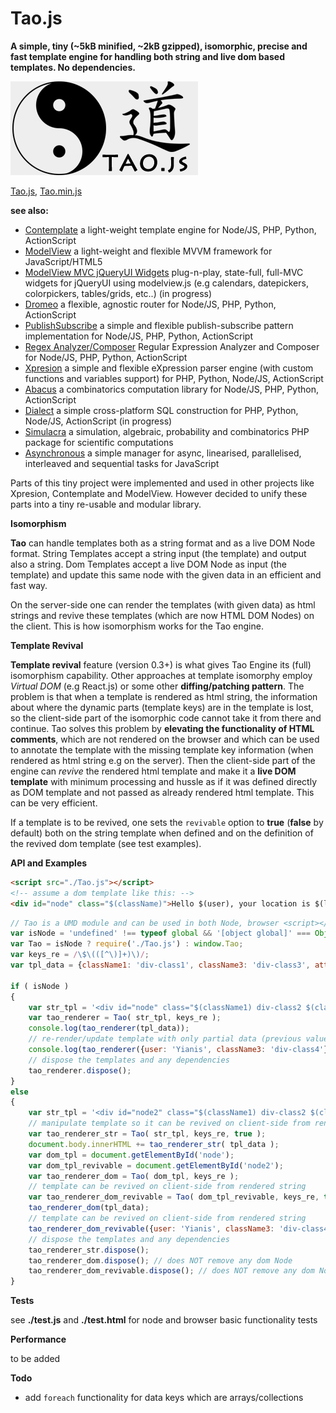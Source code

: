 # Tao.js

**A simple, tiny (~5kB minified, ~2kB gzipped), isomorphic, precise and fast template engine for handling both string and live dom based templates. No dependencies.**

![Tao.js](tao.jpg)

[Tao.js](https://raw.githubusercontent.com/foo123/Tao.js/master/Tao.js),  [Tao.min.js](https://raw.githubusercontent.com/foo123/Tao.js/master/Tao.min.js)


**see also:**

* [Contemplate](https://github.com/foo123/Contemplate) a light-weight template engine for Node/JS, PHP, Python, ActionScript
* [ModelView](https://github.com/foo123/modelview.js) a light-weight and flexible MVVM framework for JavaScript/HTML5
* [ModelView MVC jQueryUI Widgets](https://github.com/foo123/modelview-widgets) plug-n-play, state-full, full-MVC widgets for jQueryUI using modelview.js (e.g calendars, datepickers, colorpickers, tables/grids, etc..) (in progress)
* [Dromeo](https://github.com/foo123/Dromeo) a flexible, agnostic router for Node/JS, PHP, Python, ActionScript
* [PublishSubscribe](https://github.com/foo123/PublishSubscribe) a simple and flexible publish-subscribe pattern implementation for Node/JS, PHP, Python, ActionScript
* [Regex Analyzer/Composer](https://github.com/foo123/RegexAnalyzer) Regular Expression Analyzer and Composer for Node/JS, PHP, Python, ActionScript
* [Xpresion](https://github.com/foo123/Xpresion) a simple and flexible eXpression parser engine (with custom functions and variables support) for PHP, Python, Node/JS, ActionScript
* [Abacus](https://github.com/foo123/Abacus) a combinatorics computation library for Node/JS, PHP, Python, ActionScript
* [Dialect](https://github.com/foo123/Dialect) a simple cross-platform SQL construction for PHP, Python, Node/JS, ActionScript (in progress)
* [Simulacra](https://github.com/foo123/Simulacra) a simulation, algebraic, probability and combinatorics PHP package for scientific computations
* [Asynchronous](https://github.com/foo123/asynchronous.js) a simple manager for async, linearised, parallelised, interleaved and sequential tasks for JavaScript


Parts of this tiny project were implemented and used in other projects like Xpresion, Contemplate and ModelView. 
However decided to unify these parts into a tiny re-usable and modular library.


**Isomorphism**

**Tao** can handle templates both as a string format and as a live DOM Node format.
String Templates accept a string input (the template) and output also a string. Dom Templates accept a live DOM Node as input (the template) and update this same node with the given data in an efficient and fast way.

On the server-side one can render the templates (with given data) as html strings and revive these templates (which are now HTML DOM Nodes) on the client. This is how isomorphism works for the Tao engine.


**Template Revival**

**Template revival** feature (version 0.3+) is what gives Tao Engine its (full) isomorphism capability. Other approaches at template isomorphy employ *Virtual DOM* (e.g React.js) or some other **diffing/patching pattern**. The problem is that when a template is rendered as html string, the information about where the dynamic parts (template keys) are in the template is lost, so the client-side part of the isomorphic code cannot take it from there and continue. Tao solves this problem by **elevating the functionality of HTML comments**, which are not rendered on the browser and which can be used to annotate the template with the missing template key information (when rendered as html string e.g on the server). Then the client-side part of the engine can *revive* the rendered html template and make it a **live DOM template** with minimum processing and hussle as if it was defined directly as DOM template and not passed as already rendered html template. This can be very efficient.


If a template is to be revived, one sets the `revivable` option to **true** (**false** by default) both on the string template when defined and on the definition of the revived dom template (see test examples).



**API and Examples**

```html
<script src="./Tao.js"></script>
<!-- assume a dom template like this: -->
<div id="node" class="$(className)">Hello $(user), your location is $(location)</div>

```

```javascript
// Tao is a UMD module and can be used in both Node, browser <script></script> tags and requireJS
var isNode = 'undefined' !== typeof global && '[object global]' === Object.prototype.toString.call(global);
var Tao = isNode ? require('./Tao.js') : window.Tao;
var keys_re = /\$\(([^\)]+)\)/;
var tpl_data = {className1: 'div-class1', className3: 'div-class3', attribute: 'attribute', user: 'Nikos', location: 'GR'};

if ( isNode )
{
    var str_tpl = '<div id="node" class="$(className1) div-class2 $(className3)" data-att="$(attribute) $(className1)">Hello $(user), your location is $(location)</div>';
    var tao_renderer = Tao( str_tpl, keys_re );
    console.log(tao_renderer(tpl_data));
    // re-render/update template with only partial data (previous values will be used if missing)
    console.log(tao_renderer({user: 'Yianis', className3: 'div-class4'}));
    // dispose the templates and any dependencies
    tao_renderer.dispose();
}
else
{
    var str_tpl = '<div id="node2" class="$(className1) div-class2 $(className3)" data-att="$(attribute) $(className1)">Hello $(user), your location is $(location)</div>';
    // manipulate template so it can be revived on client-side from rendered string
    var tao_renderer_str = Tao( str_tpl, keys_re, true );
    document.body.innerHTML += tao_renderer_str( tpl_data );
    var dom_tpl = document.getElementById('node');
    var dom_tpl_revivable = document.getElementById('node2');
    var tao_renderer_dom = Tao( dom_tpl, keys_re );
    // template can be revived on client-side from rendered string
    var tao_renderer_dom_revivable = Tao( dom_tpl_revivable, keys_re, true );
    tao_renderer_dom(tpl_data);
    // template can be revived on client-side from rendered string
    tao_renderer_dom_revivable({user: 'Yianis', className3: 'div-class4'});
    // dispose the templates and any dependencies
    tao_renderer_str.dispose();
    tao_renderer_dom.dispose(); // does NOT remove any dom Node
    tao_renderer_dom_revivable.dispose(); // does NOT remove any dom Node
}
```



**Tests**

see **./test.js** and **./test.html** for node and browser basic functionality tests


**Performance**

to be added


**Todo**

* add `foreach` functionality for data keys which are arrays/collections
